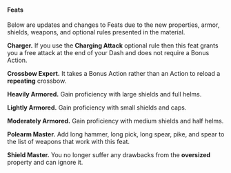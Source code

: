 #### Feats

Below are updates and changes to Feats due to the new properties, armor, shields, weapons, and optional rules presented in the material.

**Charger.** If you use the **Charging Attack** optional rule then this feat grants you a free attack at the end of your Dash and does not require a Bonus Action.

**Crossbow Expert.** It takes a Bonus Action rather than an Action to reload a **repeating** crossbow.

**Heavily Armored.** Gain proficiency with large shields and full helms.

**Lightly Armored.** Gain proficiency with small shields and caps.

**Moderately Armored.** Gain proficiency with medium shields and half helms.

**Polearm Master.** Add long hammer, long pick, long spear, pike, and spear to the list of weapons that work with this feat.

**Shield Master.** You no longer suffer any drawbacks from the **oversized** property and can ignore it.
